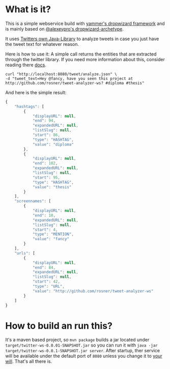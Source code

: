 # What is it?
This is a simple webservice build with [yammer's dropwizard framework](http://www.dropwizard.io/) and is mainly based on [@alexeypro's dropwizard-archetype](https://github.com/alexeypro/dropwizard-archetype).

It uses [Twitters own Java-Library](https://github.com/twitter/twitter-text-java)
to analyze tweets in case you just have the tweet text for whatever reason. 

Here is how to use it:
A simple call returns the entities that are extracted through the twitter library. 
If you need more information about this, consider reading there [docs](https://github.com/twitter/twitter-text-java).
```
curl "http://localhost:8080/tweet/analyze.json" \
-d "tweet_text=Hey @fancy, have you seen this project at http://github.com/rosner/tweet-analyzer-ws? #diploma #thesis"
```

And here is the simple result:
```javascript
{
    "hashtags": [
        {
            "displayURL": null,
            "end": 94,
            "expandedURL": null,
            "listSlug": null,
            "start": 86,
            "type": "HASHTAG",
            "value": "diploma"
        },
        {
            "displayURL": null,
            "end": 102,
            "expandedURL": null,
            "listSlug": null,
            "start": 95,
            "type": "HASHTAG",
            "value": "thesis"
        }
    ],
    "screennames": [
        {
            "displayURL": null,
            "end": 10,
            "expandedURL": null,
            "listSlug": null,
            "start": 4,
            "type": "MENTION",
            "value": "fancy"
        }
    ],
    "urls": [
        {
            "displayURL": null,
            "end": 84,
            "expandedURL": null,
            "listSlug": null,
            "start": 42,
            "type": "URL",
            "value": "http://github.com/rosner/tweet-analyzer-ws"
        }
    ]
}
```

# How to build an run this?
It's a maven based project, so `mvn package` builds a jar located under `target/twitter-ws-0.0.01-SNAPSHOT.jar` 
so you can run it with `java -jar target/twitter-ws-0.0.1-SNAPSHOT.jar server`.
After startup, ther service will be available under the default port of `8080` unless you change it to [your will](http://www.dropwizard.io/manual/core/#man-core-configuration).
That's all there is.

